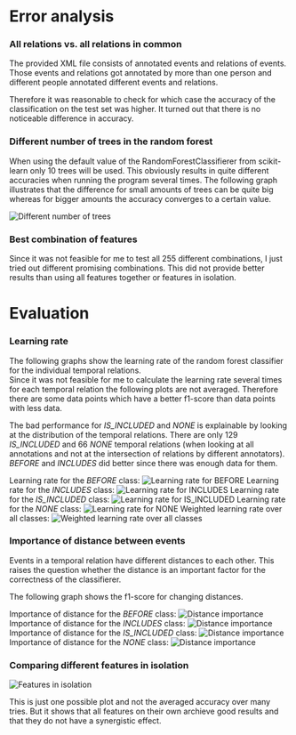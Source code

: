 Error analysis
==============

### All relations vs. all relations in common

The provided XML file consists of annotated events and relations of events.
Those events and relations got annotated by more than one person and different people annotated different events and relations.

Therefore it was reasonable to check for which case the accuracy of the classification on the test set was higher.
It turned out that there is no noticeable difference in accuracy.


### Different number of trees in the random forest

When using the default value of the RandomForestClassifierer from scikit-learn only 10 trees will be used.
This obviously results in quite different accuracies when running the program several times.
The following graph illustrates that the difference for small amounts of trees can be quite big whereas for bigger amounts the accuracy converges to a certain value.

![](plots/different_number_of_trees.jpg?raw=true "Different number of trees")

### Best combination of features

Since it was not feasible for me to test all 255 different combinations, I just tried out different promising combinations.
This did not provide better results than using all features together or features in isolation.


Evaluation
==========

### Learning rate
The following graphs show the learning rate of the random forest classifier for the individual temporal relations.  
Since it was not feasible for me to calculate the learning rate several times for each temporal relation the following plots are not averaged.
Therefore there are some data points which have a better f1-score than data points with less data.

The bad performance for _IS_INCLUDED_ and _NONE_ is explainable by looking at the distribution of the temporal relations.
There are only 129 _IS_INCLUDED_ and 66 _NONE_ temporal relations (when looking at all annotations and not at the intersection of relations by different annotators).  
_BEFORE_ and _INCLUDES_ did better since there was enough data for them.

Learning rate for the _BEFORE_ class:
![](plots/learning_rate_0.jpg?raw=true "Learning rate for BEFORE")
Learning rate for the _INCLUDES_ class:
![](plots/learning_rate_1.jpg?raw=true "Learning rate for INCLUDES")
Learning rate for the _IS_INCLUDED_ class:
![](plots/learning_rate_2.jpg?raw=true "Learning rate for IS_INCLUDED")
Learning rate for the _NONE_ class:
![](plots/learning_rate_3.jpg?raw=true "Learning rate for NONE")
Weighted learning rate over all classes:
![](plots/learning_rate_weighted.jpg?raw=true "Weighted learning rate over all classes")


### Importance of distance between events

Events in a temporal relation have different distances to each other.
This raises the question whether the distance is an important factor for the correctness of the classifierer.

The following graph shows the f1-score for changing distances.

Importance of distance for the _BEFORE_ class:
![](plots/distance_importance_0.jpg?raw=true "Distance importance")
Importance of distance for the _INCLUDES_ class:
![](plots/distance_importance_1.jpg?raw=true "Distance importance")
Importance of distance for the _IS_INCLUDED_ class:
![](plots/distance_importance_2.jpg?raw=true "Distance importance")
Importance of distance for the _NONE_ class:
![](plots/distance_importance_3.jpg?raw=true "Distance importance")

### Comparing different features in isolation

![](plots/best_features.jpg?raw=true "Features in isolation")

This is just one possible plot and not the averaged accuracy over many tries.
But it shows that all features on their own archieve good results and that they do not have a synergistic effect.
